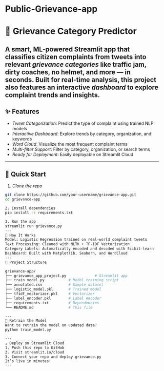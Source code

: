 # Public-Grievance-app
# 🚨 Grievance Category Predictor
A smart, ML-powered Streamlit app that classifies citizen complaints from tweets into relevant *grievance categories* like traffic jam, dirty coaches, no helmet, and more — in seconds.
Built for real-time analysis, this project also features an interactive *dashboard* to explore complaint trends and insights.
---
## ✨ Features
- *Tweet Categorization*: Predict the type of complaint using trained NLP models
- *Interactive Dashboard*: Explore trends by category, organization, and keywords
- *Word Cloud*: Visualize the most frequent complaint terms
- *Multi-filter Support*: Filter by category, organization, or search terms
- *Ready for Deployment*: Easily deployable on Streamlit Cloud
---
## 🚀 Quick Start

1. *Clone the repo*
```bash
git clone https://github.com/your-username/grievance-app.git
cd grievance-app

2. Install dependencies
pip install -r requirements.txt

3. Run the app
streamlit run grievance.py
---
🧠 How It Works
Model: Logistic Regression trained on real-world complaint tweets
Text Processing: Cleaned with NLTK + TF-IDF Vectorization
Category Labels: Automatically encoded and decoded with Scikit-learn
Dashboard: Built with Matplotlib, Seaborn, and WordCloud
---
📂 Project Structure

grievance-app/
├── grievance_app_project.py             # Streamlit app
├── train_model.py           # Model training script
├── annotated.csv            # Sample dataset
├── logistic_model.pkl       # Trained model
├── tfidf_vectorizer.pkl     # Vectorizer
├── label_encoder.pkl        # Label encoder
├── requirements.txt         # Dependencies
└── README.md                # This file

---
🧪 Retrain the Model
Want to retrain the model on updated data?
python train_model.py

---
☁ Deploy on Streamlit Cloud
1. Push this repo to GitHub
2. Visit streamlit.io/cloud
3. Connect your repo and deploy grievance.py
It’s live in minutes!
---

